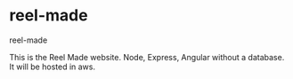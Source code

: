 # reel-made
reel-made

This is the Reel Made website. Node, Express, Angular without a database. It will be hosted in aws. 
